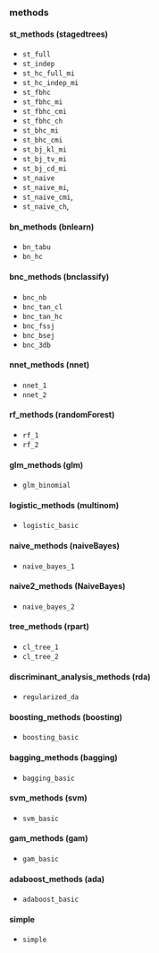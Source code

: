 ### methods 

#### st_methods (stagedtrees) 

*  `st_full` 
*  `st_indep`  
*  `st_hc_full_mi`
*  `st_hc_indep_mi`
*  `st_fbhc`
*  `st_fbhc_mi`
*  `st_fbhc_cmi`
*  `st_fbhc_ch`
*  `st_bhc_mi` 
*  `st_bhc_cmi` 
*  `st_bj_kl_mi`
*  `st_bj_tv_mi`
*  `st_bj_cd_mi`
*  `st_naive`
*  `st_naive_mi`,
*  `st_naive_cmi`,
*  `st_naive_ch`,
  
#### bn_methods (bnlearn)

* `bn_tabu` 
* `bn_hc` 

#### bnc_methods (bnclassify)

*  `bnc_nb`
*  `bnc_tan_cl` 
*  `bnc_tan_hc`
*  `bnc_fssj`
*  `bnc_bsej`
*  `bnc_3db` 

#### nnet_methods (nnet)

*  `nnet_1`
*  `nnet_2`

#### rf_methods (randomForest)

*  `rf_1`
*  `rf_2`

#### glm_methods (glm)

*  `glm_binomial`

#### logistic_methods (multinom)

*  `logistic_basic`

#### naive_methods (naiveBayes)

* `naive_bayes_1`

#### naive2_methods (NaiveBayes)

* `naive_bayes_2`

#### tree_methods (rpart)

* `cl_tree_1`
* `cl_tree_2`

#### discriminant_analysis_methods (rda)

* `regularized_da`

#### boosting_methods (boosting)

* `boosting_basic`

#### bagging_methods (bagging)

* `bagging_basic`

#### svm_methods (svm)

* `svm_basic`

#### gam_methods (gam)

* `gam_basic`

#### adaboost_methods (ada)

* `adaboost_basic`

#### simple

* `simple`

